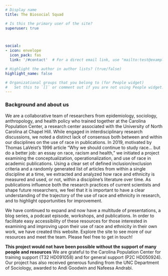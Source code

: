 ```yaml
---
# Display name
title: The Biosocial Squad

# Is this the primary user of the site?
superuser: true



social:
- icon: envelope
  icon_pack: fas
  link: '/#contact'  # For a direct email link, use "mailto:test@example.org".

# Highlight the author in author lists? (true/false)
highlight_name: false

# Organizational groups that you belong to (for People widget)
#   Set this to `[]` or comment out if you are not using People widget.
---
```



### Background and about us
We are a collaborative team of researchers from epidemiology, sociology, anthropology, and health policy who trained together at the Carolina Population Center, a research center associated with the University of North Carolina at Chapel Hill. While engaged in interdisciplinary research discussions, we noted a distinct lack of consensus both between and within our disciplines on the use of race in publications. In 2019, motivated by Thomas LaVeist’s 1996 article “Why we should continue to study race… but do a better job: an essay on race, racism and health,” we initiated a project examining the conceptualization, operationalization, and use of race in academic publications. Using a clear set of defined inclusion/exclusion criteria and a randomly generated list of articles from within a single discipline at a time, we extracted and analyzed how race and ethnicity is measured and used, or not, within a discipline’s literature over time. As publications influence both the research practices of current scientists and shape future researchers, we feel that it is important to have a clear understanding of the trajectory of the use of race and ethnicity in research, and to highlight opportunities for improvement.

We have continued to expand and now have a multitude of presentations, a blog series, a podcast episode, workshops, and publications. In order to facilitate easy accessibility of these resources for those interested in examining and improving upon their use of race and ethnicity in their own work, we have created this website. Explore the site to see more of our resources and meet the team. Please feel free to get in touch! 

**This project would not have been possible without the support of many people and resources**
We are grateful to the Carolina Population Center for training support (T32 HD091058) and for general support (P2C HD050924). Our project has also received generous funding from the UNC Department of Sociology, awarded to Andi Goodwin and Nafeesa Andrabi. 
